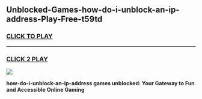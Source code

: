 
## Unblocked-Games-how-do-i-unblock-an-ip-address-Play-Free-t59td
<h3>
<a href="https://premium76.site?title=how-do-i-unblock-an-ip-address&ref=18A1">CLICK TO PLAY</a></h3>
<hr>

<h3>
<a href="https://premium76.site?title=how-do-i-unblock-an-ip-address&ref=18A1">CLICK 2 PLAY</a>
  
</h3>

<a href="https://premium76.site?title=how-do-i-unblock-an-ip-address&ref=18A1"><img src="https://clearcache.store/games.png"></a>


**how-do-i-unblock-an-ip-address games unblocked: Your Gateway to Fun and Accessible Online Gaming**
